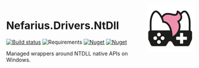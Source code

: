 <img src="assets/NSS-128x128.png" align="right" />

# Nefarius.Drivers.NtDll

[![Build status](https://ci.appveyor.com/api/projects/status/aa74u78c4m15aa2g/branch/master?svg=true)](https://ci.appveyor.com/project/nefarius/nefarius-drivers-ntdll/branch/master) ![Requirements](https://img.shields.io/badge/Requires-.NET%20Standard%202.0-blue.svg) [![Nuget](https://img.shields.io/nuget/v/Nefarius.Drivers.NtDll)](https://www.nuget.org/packages/Nefarius.Drivers.NtDll/) [![Nuget](https://img.shields.io/nuget/dt/Nefarius.Drivers.NtDll)](https://www.nuget.org/packages/Nefarius.Drivers.NtDll/)

Managed wrappers around NTDLL native APIs on Windows.
